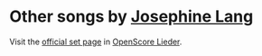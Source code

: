
# Other songs by [Josephine Lang](..)

Visit the [official set page] in [OpenScore Lieder].

[official set page]: https://musescore.com/openscore-lieder-corpus/sets/5102731
[OpenScore Lieder]: https://musescore.com/openscore-lieder-corpus
